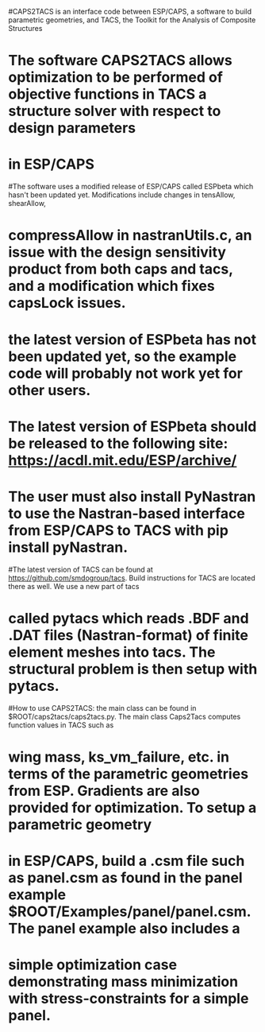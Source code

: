 #CAPS2TACS is an interface code between ESP/CAPS, a software to build parametric geometries, and TACS, the Toolkit for the Analysis of Composite Structures
#    The software CAPS2TACS allows optimization to be performed of objective functions in TACS a structure solver with respect to design parameters
#    in ESP/CAPS

#The software uses a modified release of ESP/CAPS called ESPbeta which hasn't been updated yet. Modifications include changes in tensAllow, shearAllow, 
#   compressAllow in nastranUtils.c, an issue with the design sensitivity product from both caps and tacs, and a modification which fixes capsLock issues.
#   the latest version of ESPbeta has not been updated yet, so the example code will probably not work yet for other users. 
# The latest version of ESPbeta should be released to the following site: https://acdl.mit.edu/ESP/archive/
# The user must also install PyNastran to use the Nastran-based interface from ESP/CAPS to TACS with pip install pyNastran.

#The latest version of TACS can be found at https://github.com/smdogroup/tacs. Build instructions for TACS are located there as well. We use a new part of tacs
#    called pytacs which reads .BDF and .DAT files (Nastran-format) of finite element meshes into tacs. The structural problem is then setup with pytacs.

#How to use CAPS2TACS: the main class can be found in $ROOT/caps2tacs/caps2tacs.py. The main class Caps2Tacs computes function values in TACS such as
#    wing mass, ks_vm_failure, etc. in terms of the parametric geometries from ESP. Gradients are also provided for optimization. To setup a parametric geometry
#    in ESP/CAPS, build a .csm file such as panel.csm as found in the panel example $ROOT/Examples/panel/panel.csm. The panel example also includes a 
#    simple optimization case demonstrating mass minimization with stress-constraints for a simple panel. 
